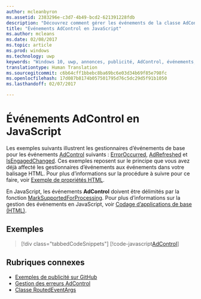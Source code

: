 ```yaml
---
author: mcleanbyron
ms.assetid: 2383296e-c3d7-4b49-bcd2-621391228fdb
description: "Découvrez comment gérer les événements de la classe AdControl."
title: "Événements AdControl en JavaScript"
ms.author: mcleans
ms.date: 02/08/2017
ms.topic: article
ms.prod: windows
ms.technology: uwp
keywords: "Windows 10, uwp, annonces, publicité, AdControl, événements, javascript"
translationtype: Human Translation
ms.sourcegitcommit: c6b64cff1bbebc8ba69bc6e03d34b69f85e798fc
ms.openlocfilehash: 17d087b8174b057501795d76c5dc29d5f91b1050
ms.lasthandoff: 02/07/2017

---
```


# <a name="adcontrol-events-in-javascript"></a>Événements AdControl en JavaScript

Les exemples suivants illustrent les gestionnaires d’événements de base pour les événements [AdControl](https://msdn.microsoft.com/library/windows/apps/microsoft.advertising.winrt.ui.adcontrol.aspx) suivants : [ErrorOccurred](https://msdn.microsoft.com/library/windows/apps/xaml/microsoft.advertising.winrt.ui.adcontrol.erroroccurred.aspx), [AdRefreshed](https://msdn.microsoft.com/library/windows/apps/xaml/microsoft.advertising.winrt.ui.adcontrol.adrefreshed.aspx) et [IsEngagedChanged](https://msdn.microsoft.com/library/windows/apps/xaml/microsoft.advertising.winrt.ui.adcontrol.isengagedchanged.aspx). Ces exemples reposent sur le principe que vous avez déjà affecté les gestionnaires d’événements aux événements dans votre balisage HTML. Pour plus d’informations sur la procédure à suivre pour ce faire, voir [Exemple de propriétés HTML](html-properties-example.md).

En JavaScript, les événements **AdControl** doivent être délimités par la fonction [MarkSupportedForProcessing](http://msdn.microsoft.com/library/windows/apps/Hh967819.aspx). Pour plus d’informations sur la gestion des événements en JavaScript, voir [Codage d’applications de base (HTML)](https://msdn.microsoft.com/library/windows/apps/hh780660.aspx#adding-event-handlers).

## <a name="examples"></a>Exemples

> [!div class="tabbedCodeSnippets"]
[!code-javascript[AdControl](./code/AdvertisingSamples/AdControlSamples/js/main.js#EventHandlers)]

## <a name="related-topics"></a>Rubriques connexes

* [Exemples de publicité sur GitHub](http://aka.ms/githubads)
* [Gestion des erreurs AdControl](adcontrol-error-handling.md)
* [Classe RoutedEventArgs](http://msdn.microsoft.com/library/system.windows.routedeventargs.aspx)

 

 

